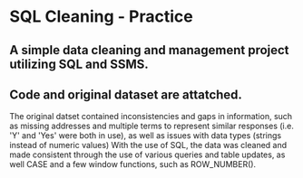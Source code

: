 # SQL Cleaning - Practice
A simple data cleaning and management project utilizing SQL and SSMS.
-
Code and original dataset are attatched.
-
The original datset contained inconsistencies and gaps in information, such as missing addresses and multiple terms to represent similar responses (i.e. 'Y' and 'Yes' were both in use),
as well as issues with data types (strings instead of numeric values)
With the use of SQL, the data was cleaned and made consistent through the use of various queries and table updates, as well CASE and a few window functions, such as ROW_NUMBER().
